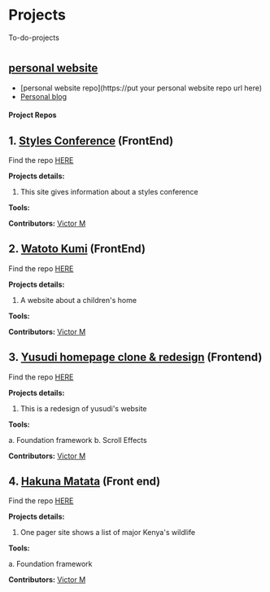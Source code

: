 # Projects
To-do-projects

# 

  ## [personal website](http://victorsite.bitballoon.com/)
  - [personal website repo](https://put your personal website repo url here)
  - [Personal blog](https://victsomie.github.io/blog/)

#### Project Repos
## 1. [Styles Conference](http://victorshay.bitballoon.com/) (FrontEnd)

Find the repo [HERE](https://github.com/victsomie/shay)

****Projects details:****

 1. This site gives information about a styles conference
 
 
**Tools:**


**Contributors:** [Victor M](https://github.com/victsomie)

## 2. [Watoto Kumi](http://victorwatotokumi.bitballoon.com/) (FrontEnd)
Find the repo [HERE](https://github.com/victsomie/watotokumi)

****Projects details:****

 1. A website about a children's home
 
 
**Tools:**


**Contributors:** [Victor M](https://github.com/victsomie)

## 3. [Yusudi homepage clone & redesign](http://victoryusudi.bitballoon.com/) (Frontend)

Find the repo [HERE](https://github.com/victsomie/yusudi)

****Projects details:****

 1. This is a redesign of yusudi's website
 
 
**Tools:**

a. Foundation framework
b. Scroll Effects


**Contributors:** [Victor M](https://github.com/victsomie)

## 4. [Hakuna Matata](http://victorhakunamatata.bitballoon.com/) (Front end)

Find the repo [HERE](https://github.com/victsomie/30min)

****Projects details:****

 1. One pager site shows a list of major Kenya's wildlife
 

**Tools:**

a. Foundation framework

**Contributors:** [Victor M](https://github.com/victsomie)